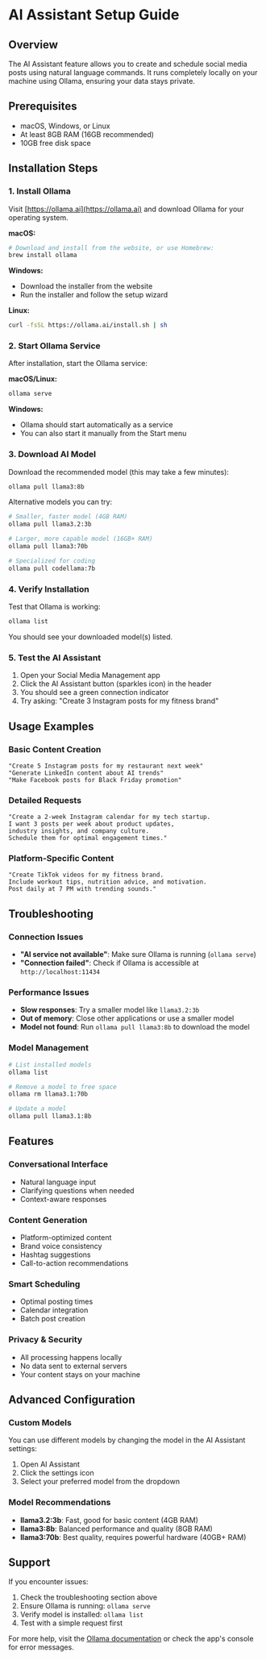 # AI Assistant Setup Guide

## Overview
The AI Assistant feature allows you to create and schedule social media posts using natural language commands. It runs completely locally on your machine using Ollama, ensuring your data stays private.

## Prerequisites
- macOS, Windows, or Linux
- At least 8GB RAM (16GB recommended)
- 10GB free disk space

## Installation Steps

### 1. Install Ollama
Visit [https://ollama.ai](https://ollama.ai) and download Ollama for your operating system.

**macOS:**
```bash
# Download and install from the website, or use Homebrew:
brew install ollama
```

**Windows:**
- Download the installer from the website
- Run the installer and follow the setup wizard

**Linux:**
```bash
curl -fsSL https://ollama.ai/install.sh | sh
```

### 2. Start Ollama Service
After installation, start the Ollama service:

**macOS/Linux:**
```bash
ollama serve
```

**Windows:**
- Ollama should start automatically as a service
- You can also start it manually from the Start menu

### 3. Download AI Model
Download the recommended model (this may take a few minutes):

```bash
ollama pull llama3:8b
```

Alternative models you can try:
```bash
# Smaller, faster model (4GB RAM)
ollama pull llama3.2:3b

# Larger, more capable model (16GB+ RAM)
ollama pull llama3:70b

# Specialized for coding
ollama pull codellama:7b
```

### 4. Verify Installation
Test that Ollama is working:

```bash
ollama list
```

You should see your downloaded model(s) listed.

### 5. Test the AI Assistant
1. Open your Social Media Management app
2. Click the AI Assistant button (sparkles icon) in the header
3. You should see a green connection indicator
4. Try asking: "Create 3 Instagram posts for my fitness brand"

## Usage Examples

### Basic Content Creation
```
"Create 5 Instagram posts for my restaurant next week"
"Generate LinkedIn content about AI trends"
"Make Facebook posts for Black Friday promotion"
```

### Detailed Requests
```
"Create a 2-week Instagram calendar for my tech startup. 
I want 3 posts per week about product updates, 
industry insights, and company culture. 
Schedule them for optimal engagement times."
```

### Platform-Specific Content
```
"Create TikTok videos for my fitness brand. 
Include workout tips, nutrition advice, and motivation. 
Post daily at 7 PM with trending sounds."
```

## Troubleshooting

### Connection Issues
- **"AI service not available"**: Make sure Ollama is running (`ollama serve`)
- **"Connection failed"**: Check if Ollama is accessible at `http://localhost:11434`

### Performance Issues
- **Slow responses**: Try a smaller model like `llama3.2:3b`
- **Out of memory**: Close other applications or use a smaller model
- **Model not found**: Run `ollama pull llama3:8b` to download the model

### Model Management
```bash
# List installed models
ollama list

# Remove a model to free space
ollama rm llama3.1:70b

# Update a model
ollama pull llama3.1:8b
```

## Features

### Conversational Interface
- Natural language input
- Clarifying questions when needed
- Context-aware responses

### Content Generation
- Platform-optimized content
- Brand voice consistency
- Hashtag suggestions
- Call-to-action recommendations

### Smart Scheduling
- Optimal posting times
- Calendar integration
- Batch post creation

### Privacy & Security
- All processing happens locally
- No data sent to external servers
- Your content stays on your machine

## Advanced Configuration

### Custom Models
You can use different models by changing the model in the AI Assistant settings:

1. Open AI Assistant
2. Click the settings icon
3. Select your preferred model from the dropdown

### Model Recommendations
- **llama3.2:3b**: Fast, good for basic content (4GB RAM)
- **llama3:8b**: Balanced performance and quality (8GB RAM)
- **llama3:70b**: Best quality, requires powerful hardware (40GB+ RAM)

## Support

If you encounter issues:
1. Check the troubleshooting section above
2. Ensure Ollama is running: `ollama serve`
3. Verify model is installed: `ollama list`
4. Test with a simple request first

For more help, visit the [Ollama documentation](https://ollama.ai/docs) or check the app's console for error messages.

